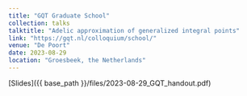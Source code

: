 ```yaml
---
title: "GQT Graduate School"
collection: talks
talktitle: "Adelic approximation of generalized integral points"
link: "https://gqt.nl/colloquium/school/"
venue: "De Poort"
date: 2023-08-29
location: "Groesbeek, the Netherlands"
---
```

[Slides]({{ base_path }}/files/2023-08-29_GQT_handout.pdf)
